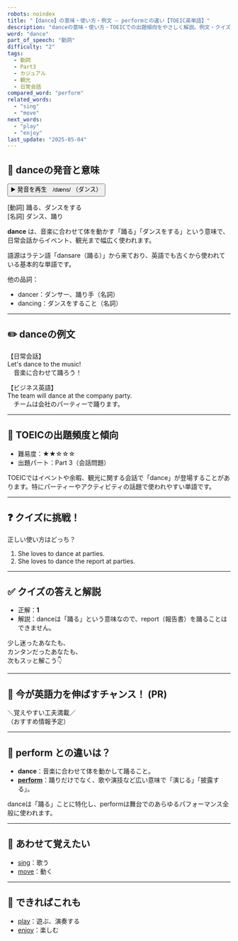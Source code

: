 ```yaml
---
robots: noindex
title: "【dance】の意味・使い方・例文 ― performとの違い【TOEIC英単語】"
description: "danceの意味・使い方・TOEICでの出題傾向をやさしく解説。例文・クイズ付きでperformとの違いもわかりやすく学べます。"
word: "dance"
part_of_speech: "動詞"
difficulty: "2"
tags:
  - 動詞
  - Part3
  - カジュアル
  - 観光
  - 日常会話
compared_word: "perform"
related_words:
  - "sing"
  - "move"
next_words:
  - "play"
  - "enjoy"
last_update: "2025-05-04"
---
```


## 🔰 danceの発音と意味

<button class="play-audio" onclick="playTTS('dance')">
  <span class="play-audio-main">
    ▶️ 発音を再生　/dæns/
  </span>
  <span class="play-audio-sub">
    （ダンス）
  </span>
</button>

[動詞] 踊る、ダンスをする  
[名詞] ダンス、踊り

**dance** は、音楽に合わせて体を動かす「踊る」「ダンスをする」という意味で、日常会話からイベント、観光まで幅広く使われます。

語源はラテン語「dansare（踊る）」から来ており、英語でも古くから使われている基本的な単語です。

他の品詞：  
- dancer：ダンサー、踊り手（名詞）
- dancing：ダンスをすること（名詞）

---

## ✏️ danceの例文

【日常会話】  
Let's dance to the music!  
　音楽に合わせて踊ろう！

【ビジネス英語】  
The team will dance at the company party.  
　チームは会社のパーティーで踊ります。

---

## 🎯 TOEICの出題頻度と傾向

- 難易度：★★☆☆☆
- 出題パート：Part 3（会話問題）

TOEICではイベントや余暇、観光に関する会話で「dance」が登場することがあります。特にパーティーやアクティビティの話題で使われやすい単語です。

---

## ❓ クイズに挑戦！

正しい使い方はどっち？

1. She loves to dance at parties.  
2. She loves to dance the report at parties.

---

## ✅ クイズの答えと解説

- 正解：**1**
- 解説：danceは「踊る」という意味なので、report（報告書）を踊ることはできません。

少し迷ったあなたも、  
カンタンだったあなたも、  
次もスッと解こう👇️

---

## 🚀 今が英語力を伸ばすチャンス！ (PR)

<div class="info-center">
＼覚えやすい工夫満載／<br>  
（おすすめ情報予定）
</div>

---

## 🤔  perform との違いは？

- **dance**：音楽に合わせて体を動かして踊ること。
- **[perform](/word/perform)**：踊りだけでなく、歌や演技など広い意味で「演じる」「披露する」。

danceは「踊る」ことに特化し、performは舞台でのあらゆるパフォーマンス全般に使われます。

---

## 🧩 あわせて覚えたい

- [sing](/word/sing)：歌う
- [move](/word/move)：動く

---

## 📖 できればこれも

- [play](/word/play)：遊ぶ、演奏する
- [enjoy](/word/enjoy)：楽しむ

<!-- cvid: aid27_bid29 -->
